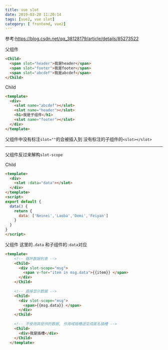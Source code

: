```yaml
---
title: vue slot
date: 2019-03-20 11:20:14
tags: [vue2, vue slot]
category: [ frontend, vue2]
---
```


参考:https://blog.csdn.net/qq_38128179/article/details/85273522


父组件

```html
<Child>
  <span slot="header">我是header</span>
  <span slot="footer">我是footer</span>
  <span slot="abcdef">我是abcdef</span>
</Child>
```

Child
```html
<template>
  <div>
    <slot name="abcdef"></slot>
    <slot name="header"></slot>
    <h1>我是子组件</h1>
    <slot name="footer"></slot>
  </div>
</template>
```

父组件中没有标注`slot=""`的会被插入到 没有标注的子组件的`<slot></slot>`

---

父组件反过来解构`slot-scope`

Child

```html
<template>
  <div>
    <slot :data="data"></slot>
  </div>
</template>
<script>
export default {
  data() {
    return {
      data: ['Neinei','Laoba','Demi','Feiyan']
    }
  }
}
</script>
```

父组件 这里的`.data` 和子组件的`:data`对应
```html
<template>
    <!-- 循环数据列表 -->
    <Child>
      <div slot-scope="msg">
        <span v-for="item in msg.data">{{item}} </span>
      </div>
    </Child>
 
    <!-- 直接显示数据 -->
    <Child>
      <div slot-scope="msg">
        <span>{{msg.data}} </span>
      </div>
    </Child>
 
    <!-- 不使用其提供的数据, 作用域插槽退变成匿名插槽 -->
    <Child>
      <div>我是插槽</div>
    </Child>
  </template>
```


